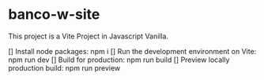 # banco-w-site
This project is a Vite Project in Javascript Vanilla.

[] Install node packages: npm i
[] Run the development environment on Vite: npm run dev
[] Build for production: npm run build
[] Preview locally production build: npm run preview
